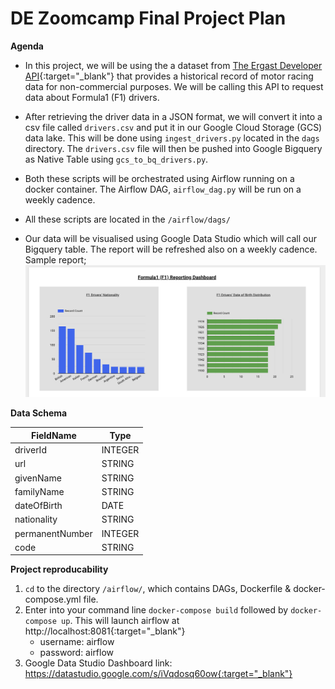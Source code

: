 # DE Zoomcamp Final Project Plan

**Agenda** 

* In this project, we will be using the a dataset from [The Ergast Developer API](http://ergast.com/mrd/){:target="_blank"} that provides a historical record of motor racing data for non-commercial purposes. We will be calling this API to request data about Formula1 (F1) drivers. 

* After retrieving the driver data in a JSON format, we will convert it into a csv file called `drivers.csv` and put it in our Google Cloud Storage (GCS) data lake. This will be done using  `ingest_drivers.py` located in the `dags` directory. The `drivers.csv` file will then be pushed into Google Bigquery as Native Table using `gcs_to_bq_drivers.py`. 

* Both these scripts will be orchestrated using Airflow running on a docker container. The Airflow DAG, `airflow_dag.py` will be run on a weekly cadence. 

* All these scripts are located in the `/airflow/dags/`

* Our data will be visualised using Google Data Studio which will call our Bigquery table. The report will be refreshed also on a weekly cadence. Sample report; 
![Screenshot](dashboard.png)

**Data Schema**

| FieldName      | Type	   	|
| -----------    | -----------	|
| driverId       | INTEGER   	|
| url            | STRING 		|
| givenName      | STRING 		| 
| familyName     | STRING 		|
| dateOfBirth    | DATE 		| 
| nationality    | STRING 		| 
| permanentNumber| INTEGER 	| 
| code 			  | STRING 		| 

**Project reproducability**
1. `cd` to the directory `/airflow/`, which contains DAGs, Dockerfile & docker-compose.yml file. 
2. Enter into your command line `docker-compose build` followed by `docker-compose up`. This will launch airflow at http://localhost:8081{:target="_blank"}
	- username: airflow
	- password: airflow
3. Google Data Studio Dashboard link: https://datastudio.google.com/s/iVqdosq60ow{:target="_blank"}
